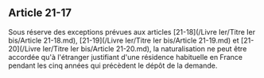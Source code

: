 Article 21-17
----
Sous réserve des exceptions prévues aux articles [21-18](/Livre Ier/Titre Ier bis/Article 21-18.md), [21-19](/Livre Ier/Titre Ier bis/Article 21-19.md) et [21-20](/Livre Ier/Titre Ier bis/Article 21-20.md), la
naturalisation ne peut être accordée qu'à l'étranger justifiant d'une résidence
habituelle en France pendant les cinq années qui précèdent le dépôt de la
demande.
